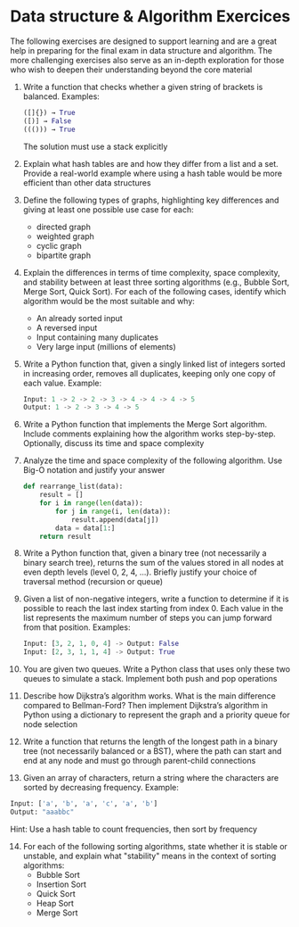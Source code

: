 # Data structure & Algorithm Exercices

The following exercises are designed to support learning and are a great help in preparing for the final exam in data structure and algorithm. The more challenging exercises also serve as an in-depth exploration for those who wish to deepen their understanding beyond the core material

1. Write a function that checks whether a given string of brackets is balanced. Examples:
    
    ```python
    ([]{}) → True
    ([)] → False
    ((())) → True
    ```
    
    The solution must use a stack explicitly
    
2. Explain what hash tables are and how they differ from a list and a set. Provide a real-world example where using a hash table would be more efficient than other data structures

3. Define the following types of graphs, highlighting key differences and giving at least one possible use case for each:
    - directed graph
    - weighted graph
    - cyclic graph
    - bipartite graph

4. Explain the differences in terms of time complexity, space complexity, and stability between at least three sorting algorithms (e.g., Bubble Sort, Merge Sort, Quick Sort). For each of the following cases, identify which algorithm would be the most suitable and why:
    - An already sorted input
    - A reversed input
    - Input containing many duplicates
    - Very large input (millions of elements)
5. Write a Python function that, given a singly linked list of integers sorted in increasing order, removes all duplicates, keeping only one copy of each value. Example:
    
    ```python
    Input: 1 -> 2 -> 2 -> 3 -> 4 -> 4 -> 4 -> 5
    Output: 1 -> 2 -> 3 -> 4 -> 5
    ```
    
6. Write a Python function that implements the Merge Sort algorithm. Include comments explaining how the algorithm works step-by-step. Optionally, discuss its time and space complexity

7. Analyze the time and space complexity of the following algorithm. Use Big-O notation and justify your answer
    
    ```python
    def rearrange_list(data):
    	result = []
    	for i in range(len(data)):
    		for j in range(i, len(data)): 
    			result.append(data[j])
    		data = data[1:]
    	return result
    ```
    
8. Write a Python function that, given a binary tree (not necessarily a binary search tree), returns the sum of the values stored in all nodes at even depth levels (level 0, 2, 4, ...). Briefly justify your choice of traversal method (recursion or queue)

9. Given a list of non-negative integers, write a function to determine if it is possible to reach the last index starting from index 0. Each value in the list represents the maximum number of steps you can jump forward from that position. Examples:
    
    ```python
    Input: [3, 2, 1, 0, 4] -> Output: False
    Input: [2, 3, 1, 1, 4] -> Output: True
    ```
    
10. You are given two queues. Write a Python class that uses only these two queues to simulate a stack. Implement both push and pop operations

11. Describe how Dijkstraʼs algorithm works. What is the main difference compared to Bellman-Ford? Then implement Dijkstraʼs algorithm in Python using a dictionary to represent the graph and a priority queue for node selection

12. Write a function that returns the length of the longest path in a binary tree (not necessarily balanced or a BST), where the path can start and end at any node and must go through parent-child connections

13. Given an array of characters, return a string where the characters are sorted by decreasing frequency. Example:

```python
Input: ['a', 'b', 'a', 'c', 'a', 'b']
Output: "aaabbc"
```

Hint: Use a hash table to count frequencies, then sort by frequency

14. For each of the following sorting algorithms, state whether it is stable or unstable, and explain what "stability" means in the context of sorting algorithms:
    - Bubble Sort
    - Insertion Sort
    - Quick Sort
    - Heap Sort
    - Merge Sort